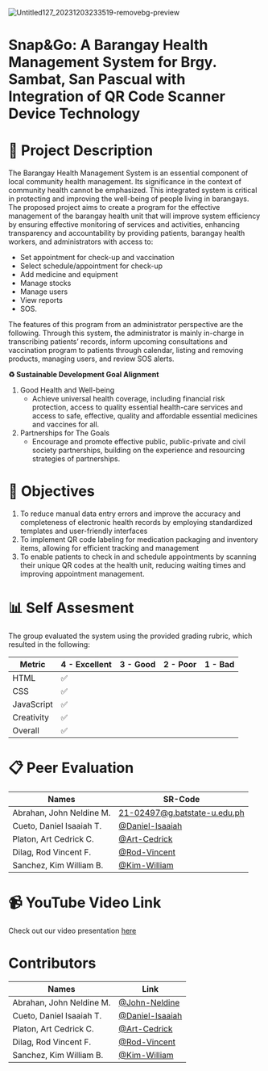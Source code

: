 
![Untitled127_20231203233519-removebg-preview](https://github.com/DanielIsaaiahCueto/Snap-and-Go_Team8-IT3104/assets/114321964/b322d748-728a-4d20-b379-bf3d1cea9e06)


# Snap&Go: A Barangay Health Management System for Brgy. Sambat, San Pascual with Integration of QR Code Scanner Device Technology

# 📝 Project Description

The Barangay Health Management System is an essential component of local community health management. Its significance in the context of community health cannot be emphasized. This integrated system is critical in protecting and improving the well-being of people living in barangays. The proposed project aims to create a program for the effective management of the barangay health unit that will improve system efficiency by ensuring effective monitoring of services and activities, enhancing transparency and accountability by providing patients, barangay health workers, and administrators with access to:
*	Set appointment for check-up and vaccination
*	Select schedule/appointment for check-up
*	Add medicine and equipment
*	Manage stocks
*	Manage users
*	View reports
*	SOS.


 The features of this program from an administrator perspective are the following. Through this system, the administrator is mainly in-charge in transcribing patients’ records, inform upcoming consultations and vaccination program to patients through calendar, listing and removing products, managing users, and review SOS alerts.

  **♻️ Sustainable Development Goal Alignment**

  1. Good Health and Well-being
		- Achieve universal health coverage, including financial risk protection, access to quality essential health-care services and access to safe, effective, quality and affordable essential medicines and vaccines for all.
  2. Partnerships for The Goals
		- Encourage and promote effective public, public-private and civil society partnerships, building on the experience and resourcing strategies of partnerships.

 


# 🎯 Objectives
1.	To reduce manual data entry errors and improve the accuracy and completeness of electronic health records by employing standardized templates and user-friendly interfaces
2.	To implement QR code labeling for medication packaging and inventory items, allowing for efficient tracking and management
3.	To enable patients to check in and schedule appointments by scanning their unique QR codes at the health unit, reducing waiting times and improving appointment management.

# 📊 Self Assesment

The group evaluated the system using the provided grading rubric, which resulted in the following:

| Metric             	| 4 - Excellent	| 3 - Good	| 2 - Poor 	| 1 - Bad	|
|--------------------	|---	|---	|---	|---	|
| HTML               	|             ✅  |  	|    |   	|
| CSS                	|✅  |  	|   	|   	|
| JavaScript       	  |✅  |    |   |   	|
| Creativity         	|✅  |  	|   	|   	|
| Overall       	     |✅  | 	 |   	|   	|


# 📋 Peer Evaluation
| Names            	   | SR-Code	                                                |
|--------------------------| ---------------------------------------------------------- |
| Abrahan, John Neldine M. |  21-02497@g.batstate-u.edu.ph             |
| Cueto, Daniel Isaaiah T. |  [@Daniel-Isaaiah](https://github.com/DanielIsaaiahCueto)  |
| Platon, Art Cedrick C.   |  [@Art-Cedrick](https://github.com/Art-Cedrick)            | 
| Dilag, Rod Vincent F.   |  [@Rod-Vincent](https://github.com/rdvncntdlg)            | 
| Sanchez, Kim William B.  |  [@Kim-William](https://github.com/21-05298)               |
# 📹 YouTube Video Link

Check out our video presentation [here](https://youtu.be/nvWdnAnxvBU)

# Contributors

| Names            	   | Link	                                                |
|--------------------------| ---------------------------------------------------------- |
| Abrahan, John Neldine M. |  [@John-Neldine](https://github.com/johnneldine-abrahan)              |
| Cueto, Daniel Isaaiah T. |  [@Daniel-Isaaiah](https://github.com/DanielIsaaiahCueto)  |
| Platon, Art Cedrick C.   |  [@Art-Cedrick](https://github.com/Art-Cedrick)            | 
| Dilag, Rod Vincent F.   |  [@Rod-Vincent](https://github.com/rdvncntdlg)            | 
| Sanchez, Kim William B.  |  [@Kim-William](https://github.com/21-05298)               |



